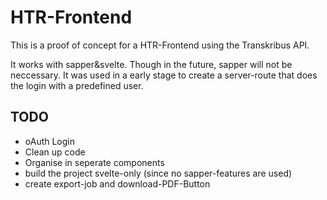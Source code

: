 # HTR-Frontend
This is a proof of concept for a HTR-Frontend using the Transkribus API.

It works with sapper&svelte. Though in the future, sapper will not be neccessary. It was used in a early stage to create a server-route that does the login with a predefined user.

## TODO

- oAuth Login
- Clean up code
- Organise in seperate components
- build the project svelte-only (since no sapper-features are used)
- create export-job and download-PDF-Button
